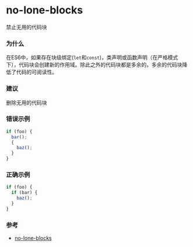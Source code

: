 # no-lone-blocks

禁止无用的代码块

### 为什么

在ES6中，如果存在块级绑定(`let`和`const`)，类声明或函数声明（在严格模式下），代码块会创建新的作用域。除此之外的代码块都是多余的，多余的代码块降低了代码的可阅读性。

### 建议

删除无用的代码块

### 错误示例

```js
if (foo) {
  bar();
  {
    baz();
  }
}
```

### 正确示例

```js
if (foo) {
  if (bar) {
    baz();
  }
}
```

### 参考

- [no-lone-blocks](https://eslint.org/docs/rules/no-lone-blocks)
